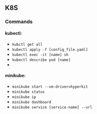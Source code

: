 ## K8S

### Commands

#### kubectl:
- `kubctl get all`
- `kubectl apply -f [config_file.yaml]`
- `kubectl exec -it [name] sh`
- `kubectl describe pod [name]`
- 

#### minikube:
- `minikube start --vm-driver=hyperkit`
- `minikube status`
- `minikube ip`
- `minikube dashboard`
- `minikube service [service-name] --url`
